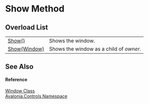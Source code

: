# Show Method


## Overload List
<table>
<tr>
<td><a href="M_Avalonia_Controls_Window_Show">Show()</a></td>
<td>Shows the window.</td>
</tr>
<tr>
<td><a href="M_Avalonia_Controls_Window_Show_1">Show(Window)</a></td>
<td>Shows the window as a child of <em>owner</em>.</td>
</tr>
</table>

## See Also


#### Reference
<a href="T_Avalonia_Controls_Window">Window Class</a>  
<a href="N_Avalonia_Controls">Avalonia.Controls Namespace</a>  

